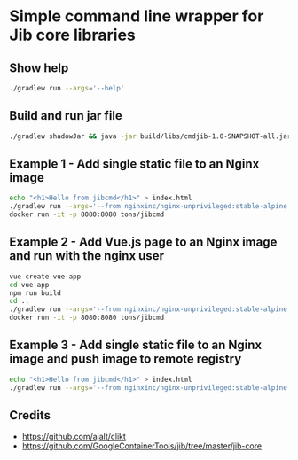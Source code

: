 # Simple command line wrapper for Jib core libraries

## Show help
```bash
./gradlew run --args='--help'
```

## Build and run jar file
```bash
./gradlew shadowJar && java -jar build/libs/cmdjib-1.0-SNAPSHOT-all.jar
```

## Example 1 - Add single static file to an Nginx image
```bash
echo "<h1>Hello from jibcmd</h1>" > index.html
./gradlew run --args='--from nginxinc/nginx-unprivileged:stable-alpine --to tons/jibcmd --layer ./index.html /usr/share/nginx/html'
docker run -it -p 8080:8080 tons/jibcmd
```

## Example 2 - Add Vue.js page to an Nginx image and run with the nginx user
```bash
vue create vue-app
cd vue-app
npm run build
cd ..
./gradlew run --args='--from nginxinc/nginx-unprivileged:stable-alpine --to tons/jibcmd --layer ./vue-app/dist /usr/share/nginx/html --user nginx'
docker run -it -p 8080:8080 tons/jibcmd
```

## Example 3 - Add single static file to an Nginx image and push image to remote registry
```bash
echo "<h1>Hello from jibcmd</h1>" > index.html
./gradlew run --args='--from nginxinc/nginx-unprivileged:stable-alpine --to your.docker.registry.com/username/jibcmd --layer ./index.html /usr/share/nginx/html --reg-user your-registry-username --reg-pass your-registry-password'
```

## Credits
* https://github.com/ajalt/clikt
* https://github.com/GoogleContainerTools/jib/tree/master/jib-core
